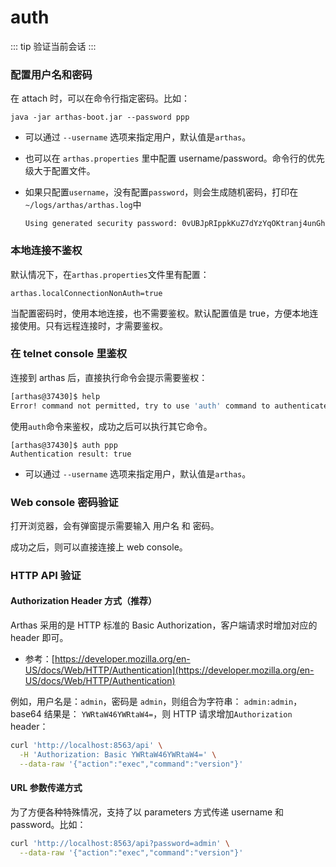 # auth

::: tip
验证当前会话
:::

### 配置用户名和密码

在 attach 时，可以在命令行指定密码。比如：

```
java -jar arthas-boot.jar --password ppp
```

- 可以通过 `--username` 选项来指定用户，默认值是`arthas`。
- 也可以在 `arthas.properties` 里中配置 username/password。命令行的优先级大于配置文件。
- 如果只配置`username`，没有配置`password`，则会生成随机密码，打印在`~/logs/arthas/arthas.log`中

  ```
  Using generated security password: 0vUBJpRIppkKuZ7dYzYqOKtranj4unGh
  ```

### 本地连接不鉴权

默认情况下，在`arthas.properties`文件里有配置：

```
arthas.localConnectionNonAuth=true
```

当配置密码时，使用本地连接，也不需要鉴权。默认配置值是 true，方便本地连接使用。只有远程连接时，才需要鉴权。

### 在 telnet console 里鉴权

连接到 arthas 后，直接执行命令会提示需要鉴权：

```bash
[arthas@37430]$ help
Error! command not permitted, try to use 'auth' command to authenticates.
```

使用`auth`命令来鉴权，成功之后可以执行其它命令。

```
[arthas@37430]$ auth ppp
Authentication result: true
```

- 可以通过 `--username` 选项来指定用户，默认值是`arthas`。

### Web console 密码验证

打开浏览器，会有弹窗提示需要输入 用户名 和 密码。

成功之后，则可以直接连接上 web console。

### HTTP API 验证

#### Authorization Header 方式（推荐）

Arthas 采用的是 HTTP 标准的 Basic Authorization，客户端请求时增加对应的 header 即可。

- 参考：[https://developer.mozilla.org/en-US/docs/Web/HTTP/Authentication](https://developer.mozilla.org/en-US/docs/Web/HTTP/Authentication)

例如，用户名是：`admin`，密码是 `admin`，则组合为字符串： `admin:admin`，base64 结果是： `YWRtaW46YWRtaW4=`，则 HTTP 请求增加`Authorization` header：

```bash
curl 'http://localhost:8563/api' \
  -H 'Authorization: Basic YWRtaW46YWRtaW4=' \
  --data-raw '{"action":"exec","command":"version"}'
```

#### URL 参数传递方式

为了方便各种特殊情况，支持了以 parameters 方式传递 username 和 password。比如：

```bash
curl 'http://localhost:8563/api?password=admin' \
  --data-raw '{"action":"exec","command":"version"}'
```
